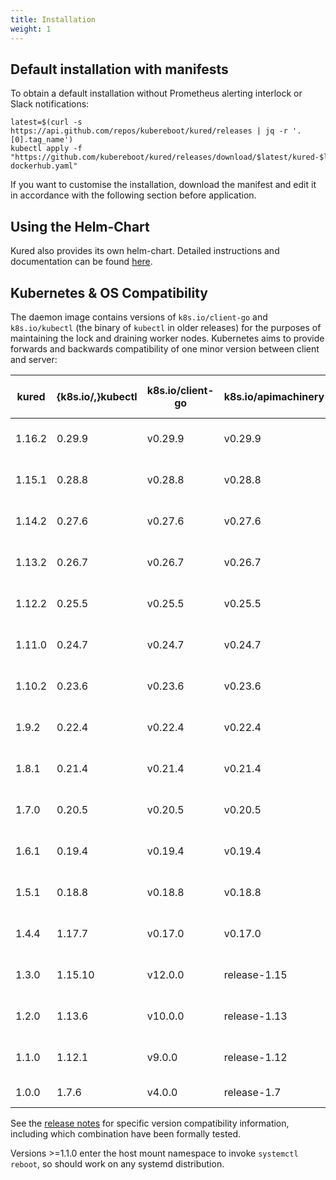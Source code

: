 ```yaml
---
title: Installation
weight: 1
---
```


## Default installation with manifests

To obtain a default installation without Prometheus alerting interlock
or Slack notifications:

```console
latest=$(curl -s https://api.github.com/repos/kubereboot/kured/releases | jq -r '.[0].tag_name')
kubectl apply -f "https://github.com/kubereboot/kured/releases/download/$latest/kured-$latest-dockerhub.yaml"
```

If you want to customise the installation, download the manifest and
edit it in accordance with the following section before application.

## Using the Helm-Chart

Kured also provides its own helm-chart. Detailed instructions and documentation can be found [here](https://github.com/kubereboot/charts/tree/main/charts/kured).

## Kubernetes & OS Compatibility

The daemon image contains versions of `k8s.io/client-go` and
`k8s.io/kubectl` (the binary of `kubectl` in older releases) for the purposes of
maintaining the lock and draining worker nodes. Kubernetes aims to provide
forwards and backwards compatibility of one minor version between client and
server:

| kured  | {k8s.io/,}kubectl | k8s.io/client-go | k8s.io/apimachinery | expected kubernetes compatibility |
| ------ | ----------------- | ---------------- | ------------------- | --------------------------------- |
| 1.16.2 | 0.29.9            | v0.29.9          | v0.29.9             | 1.28.x, 1.29.x, 1.30.x            |
| 1.15.1 | 0.28.8            | v0.28.8          | v0.28.8             | 1.27.x, 1.28.x, 1.29.x            |
| 1.14.2 | 0.27.6            | v0.27.6          | v0.27.6             | 1.26.x, 1.27.x, 1.28.x            |
| 1.13.2 | 0.26.7            | v0.26.7          | v0.26.7             | 1.25.x, 1.26.x, 1.27.x            |
| 1.12.2 | 0.25.5            | v0.25.5          | v0.25.5             | 1.24.x, 1.25.x, 1.26.x            |
| 1.11.0 | 0.24.7            | v0.24.7          | v0.24.7             | 1.23.x, 1.24.x, 1.25.x            |
| 1.10.2 | 0.23.6            | v0.23.6          | v0.23.6             | 1.22.x, 1.23.x, 1.24.x            |
| 1.9.2  | 0.22.4            | v0.22.4          | v0.22.4             | 1.21.x, 1.22.x, 1.23.x            |
| 1.8.1  | 0.21.4            | v0.21.4          | v0.21.4             | 1.20.x, 1.21.x, 1.22.x            |
| 1.7.0  | 0.20.5            | v0.20.5          | v0.20.5             | 1.19.x, 1.20.x, 1.21.x            |
| 1.6.1  | 0.19.4            | v0.19.4          | v0.19.4             | 1.18.x, 1.19.x, 1.20.x            |
| 1.5.1  | 0.18.8            | v0.18.8          | v0.18.8             | 1.17.x, 1.18.x, 1.19.x            |
| 1.4.4  | 1.17.7            | v0.17.0          | v0.17.0             | 1.16.x, 1.17.x, 1.18.x            |
| 1.3.0  | 1.15.10           | v12.0.0          | release-1.15        | 1.15.x, 1.16.x, 1.17.x            |
| 1.2.0  | 1.13.6            | v10.0.0          | release-1.13        | 1.12.x, 1.13.x, 1.14.x            |
| 1.1.0  | 1.12.1            | v9.0.0           | release-1.12        | 1.11.x, 1.12.x, 1.13.x            |
| 1.0.0  | 1.7.6             | v4.0.0           | release-1.7         | 1.6.x, 1.7.x, 1.8.x               |

See the [release notes](https://github.com/kubereboot/kured/releases)
for specific version compatibility information, including which
combination have been formally tested.

Versions >=1.1.0 enter the host mount namespace to invoke
`systemctl reboot`, so should work on any systemd distribution.
